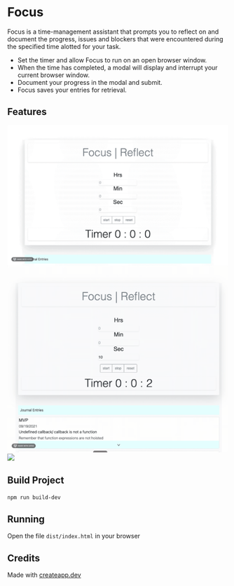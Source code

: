 # Focus

Focus is a time-management assistant that prompts you to reflect on and document the progress, issues and blockers that were encountered during the specified time alotted for your task.

* Set the timer and allow Focus to run on an open browser window. 
* When the time has completed, a modal will display and interrupt your current browser window. 
* Document your progress in the modal and submit. 
* Focus saves your entries for retrieval. 




## Features

<img src="demo/SetTimer.gif?raw=true" width="936px">
<img src="demo/Modal.gif?raw=true" width="1135px">
<img src="demo/posts.gif?raw=true" width="1135px">

## Build Project

```sh
npm run build-dev
```

## Running

Open the file `dist/index.html` in your browser

## Credits

Made with [createapp.dev](https://createapp.dev/)
